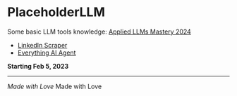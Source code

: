 # PlaceholderLLM

Some basic LLM tools knowledge: [Applied LLMs Mastery 2024](https://areganti.notion.site/Applied-LLMs-Mastery-2024-562ddaa27791463e9a1286199325045c)

- [LinkedIn Scraper](https://github.com/tomquirk/linkedin-api)
- [Everything AI Agent](https://www.aiagenttoolkit.xyz/#llms)

**Starting Feb 5, 2023**

---

*Made with Love*
Made with Love